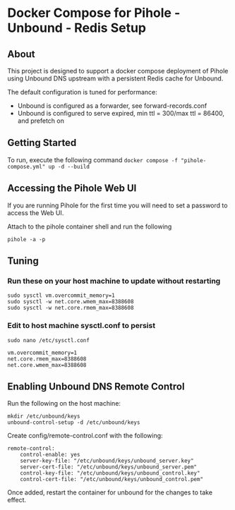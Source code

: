 # Docker Compose for Pihole - Unbound - Redis Setup
## About
This project is designed to support a docker compose deployment of Pihole using Unbound DNS upstream with a persistent Redis cache for Unbound. 

The default configuration is tuned for performance:
- Unbound is configured as a forwarder, see forward-records.conf
- Unbound is configured to serve expired, min ttl = 300/max ttl = 86400, and prefetch on
  
## Getting Started
To run, execute the following command
` docker compose -f "pihole-compose.yml" up -d --build `

## Accessing the Pihole Web UI
If you are running Pihole for the first time you will need to set a password to access the Web UI. 

Attach to the pihole container shell and run the following 

`pihole -a -p`

## Tuning

### Run these on your host machine to update without restarting
```
sudo sysctl vm.overcommit_memory=1
sudo sysctl -w net.core.wmem_max=8388608
sudo sysctl -w net.core.rmem_max=8388608
```

### Edit to host machine sysctl.conf to persist
`sudo nano /etc/sysctl.conf `
```
vm.overcommit_memory=1
net.core.rmem_max=8388608
net.core.wmem_max=8388608
```

## Enabling Unbound DNS Remote Control

Run the following on the host machine:
```
mkdir /etc/unbound/keys
unbound-control-setup -d /etc/unbound/keys
```

Create config/remote-control.conf with the following:

```
remote-control:
    control-enable: yes 
    server-key-file: "/etc/unbound/keys/unbound_server.key"
    server-cert-file: "/etc/unbound/keys/unbound_server.pem"
    control-key-file: "/etc/unbound/keys/unbound_control.key"
    control-cert-file: "/etc/unbound/keys/unbound_control.pem"
```
Once added, restart the container for unbound for the changes to take effect.
